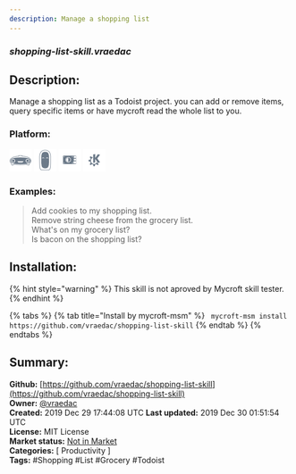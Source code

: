 ```yaml
---
description: Manage a shopping list
---
```


### _shopping-list-skill.vraedac_  
## Description:  
Manage a shopping list as a Todoist project.  you can add or remove items, query specific items or have mycroft read the whole list to you.  
### Platform:  
 ![Mark I](../.gitbook/assets/mark-1-icon.png)  ![Mark II](../.gitbook/assets/mark-2-icon.png)  ![Picroft](../.gitbook/assets/picroft-icon.png)  ![plasmoid](../.gitbook/assets/kde.png)   
### Examples:  
> Add cookies to my shopping list.  
> Remove string cheese from the grocery list.  
> What's on my grocery list?  
> Is bacon on the shopping list?  
  
## Installation:  
{% hint style="warning" %}
This skill is not aproved by Mycroft skill tester.
{% endhint %}
    
{% tabs %}
{% tab title="Install by mycroft-msm" %}
``` mycroft-msm install https://github.com/vraedac/shopping-list-skill```
{% endtab %}
  {% endtabs %}
    
## Summary:  
**Github:** [https://github.com/vraedac/shopping-list-skill](https://github.com/vraedac/shopping-list-skill)  
**Owner:** [@vraedac](https://github.com/vraedac)  
**Created:** 2019 Dec 29 17:44:08 UTC  **Last updated:** 2019 Dec 30 01:51:54 UTC  
**License:** MIT License  
**Market status:** [Not in Market](https://market.mycroft.ai/skill/)  
**Categories:** [ Productivity ]   
**Tags:** \#Shopping \#List \#Grocery \#Todoist   
